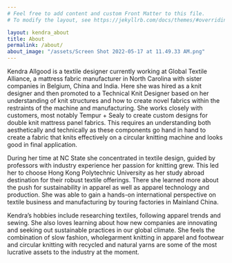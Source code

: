 ```yaml
---
# Feel free to add content and custom Front Matter to this file.
# To modify the layout, see https://jekyllrb.com/docs/themes/#overriding-theme-defaults

layout: kendra_about
title: About
permalink: /about/
about_image: "/assets/Screen Shot 2022-05-17 at 11.49.33 AM.png"
---
```

Kendra Allgood is a textile designer currently working at Global Textile Alliance, a mattress fabric manufacturer in North Carolina with sister companies in Belgium, China and India. Here she was hired as a knit designer and then promoted to a Technical Knit Designer based on her understanding of knit structures and how to create novel fabrics within the restraints of the machine and manufacturing. She works closely with customers, most notably Tempur + Sealy to create custom designs for double knit mattress panel fabrics. This requires an understanding both aesthetically and technically as these components go hand in hand to create a fabric that knits effectively on a circular knitting machine and looks good in final application. 

During her time at NC State she concentrated in textile design, guided by professors with industry experience her passion for knitting grew. This led her to choose Hong Kong Polytechnic University as her study abroad destination for their robust textile offerings. There she learned more about the push for sustainability in apparel as well as apparel technology and production. She was able to gain a hands-on international perspective on textile business and manufacturing by touring factories in Mainland China. 

Kendra’s hobbies include researching textiles, following apparel trends and sewing. She also loves learning about how new companies are innovating and seeking out sustainable practices in our global climate. She feels the combination of slow fashion, wholegarment knitting in apparel and footwear and circular knitting with recycled and natural yarns are some of the most lucrative assets to the industry at the moment. 
